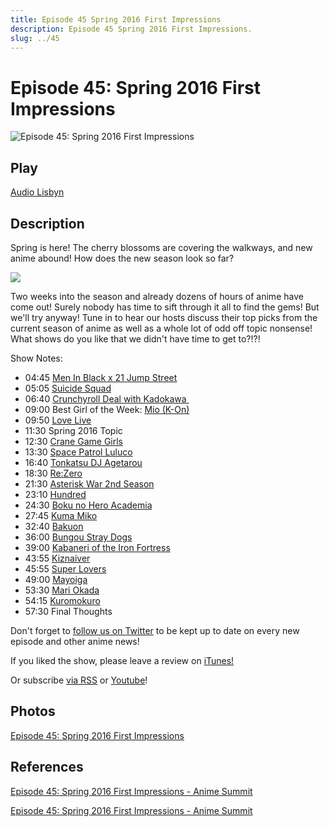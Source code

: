 ```yaml
---
title: Episode 45 Spring 2016 First Impressions
description: Episode 45 Spring 2016 First Impressions.
slug: ../45
---
```


# Episode 45: Spring 2016 First Impressions

![Episode 45: Spring 2016 First Impressions](https://i.imgur.com/JL0Y53r.png)

## Play

[Audio Lisbyn](http://traffic.libsyn.com/ranime/Final_45_mixdown.mp3)

## Description

Spring is here! The cherry blossoms are covering the walkways, and new anime abound! How does the new season look so far?

[![](https://i.imgur.com/EPnQc1R.png)](http://traffic.libsyn.com/ranime/Final_45_mixdown.mp3)

Two weeks into the season and already dozens of hours of anime have come out! Surely nobody has time to sift through it all to find the gems! But we'll try anyway! Tune in to hear our hosts discuss their top picks from the current season of anime as well as a whole lot of odd off topic nonsense! What shows do you like that we didn't have time to get to?!?!

Show Notes:

*   04:45 [Men In Black x 21 Jump Street](http://spinoff.comicbookresources.com/2016/04/13/sonys-men-in-black21-jump-street-crossover-gets-the-perfect-title/)
*   05:05 [Suicide Squad](https://www.youtube.com/watch?v=HWvzhfI4SuM)
*   06:40 [Crunchyroll Deal with Kadokawa ](http://www.crunchyroll.com/anime-press-release/2016/04/10/crunchyroll-and-kadokawa-enter-into-strategic-alliance "http://www.crunchyroll.com/anime-press-release/2016/04/10/crunchyroll-and-kadokawa-enter-into-strategic-alliance")
*   09:00 Best Girl of the Week: [Mio (K-On)](http://myanimelist.net/character/19566/Mio_Akiyama)
*   09:50 [Love Live](http://myanimelist.net/anime/15051/Love_Live_School_Idol_Project)
*   11:30 Spring 2016 Topic
*   12:30 [Crane Game Girls](http://myanimelist.net/anime/32906/Bishoujo_Yuugi_Unit_Crane_Game_Girls?q=crane%20ga)
*   13:30 [Space Patrol Luluco](http://myanimelist.net/anime/32681/Uchuu_Patrol_Luluco)
*   16:40 [Tonkatsu DJ Agetarou](http://myanimelist.net/anime/31370/Tonkatsu_DJ_Agetarou)
*   18:30 [Re:Zero](http://myanimelist.net/anime/31240/Re_Zero_kara_Hajimeru_Isekai_Seikatsu)
*   21:30 [Asterisk War 2nd Season](http://myanimelist.net/anime/31737/Gakusen_Toshi_Asterisk_2nd_Season?q=aster)
*   23:10 [Hundred](http://myanimelist.net/anime/31338/Hundred?q=hundred)
*   24:30 [Boku no Hero Academia](http://myanimelist.net/anime/31964/Boku_no_Hero_Academia)
*   27:45 [Kuma Miko](http://myanimelist.net/anime/31804/Kuma_Miko)
*   32:40 [Bakuon](http://myanimelist.net/anime/30795/Bakuon)
*   36:00 [Bungou Stray Dogs](http://myanimelist.net/anime/31478/Bungou_Stray_Dogs)
*   39:00 [Kabaneri of the Iron Fortress](http://myanimelist.net/anime/28623/Koutetsujou_no_Kabaneri)
*   43:55 [Kiznaiver](http://myanimelist.net/anime/31798/Kiznaiver)
*   45:55 [Super Lovers](http://myanimelist.net/anime/31680/Super_Lovers)
*   49:00 [Mayoiga](http://myanimelist.net/anime/32438/Mayoiga)
*   53:30 [Mari Okada](http://myanimelist.net/people/5978/Okada_Mari)
*   54:15 [Kuromokuro](http://myanimelist.net/anime/32245/Kuromukuro?q=kuro)
*   57:30 Final Thoughts 

Don't forget to [follow us on Twitter](https://twitter.animesummit.net/) to be kept up to date on every new episode and other anime news!

If you liked the show, please leave a review on [iTunes!](http://itunes.animesummit.net/)

Or subscribe [via RSS](http://ranime.libsyn.com/rss) or [Youtube](http://yt.animesummit.net/)!

## Photos

[Episode 45: Spring 2016 First Impressions](https://i.imgur.com/JL0Y53r.png)

## References

[Episode 45: Spring 2016 First Impressions - Anime Summit](https://web.archive.org/web/20160522231054/http://animesummit.net/episode-45-spring-2016-first-impressions)

[Episode 45: Spring 2016 First Impressions - Anime Summit](http://animesummit.net/episode-45-spring-2016-first-impressions)